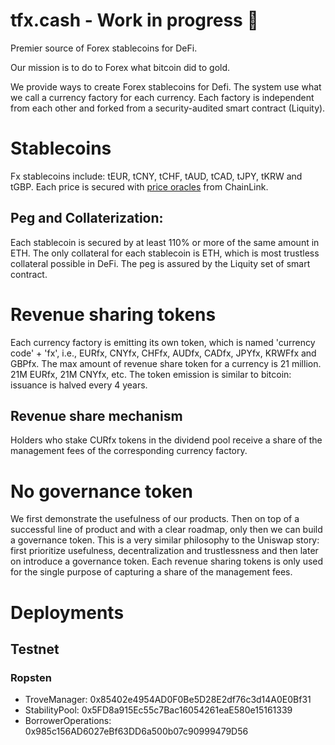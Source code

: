 # tfx.cash - Work in progress 👷

Premier source of Forex stablecoins for DeFi.

Our mission is to do to Forex what bitcoin did to gold.

We provide ways to create Forex stablecoins for Defi. The system use what we call a currency factory for each currency. Each factory is independent from each other and forked from a security-audited smart contract (Liquity).

# Stablecoins
Fx stablecoins include: tEUR, tCNY, tCHF, tAUD, tCAD, tJPY, tKRW and tGBP. Each price is secured with [price oracles](https://data.chain.link/) from ChainLink. 
## Peg and Collaterization: 
Each stablecoin is secured by at least 110% or more of the same amount in ETH. The only collateral for each stablecoin is ETH, which is most trustless collateral possible in DeFi. The peg is assured by the Liquity set of smart contract.

# Revenue sharing tokens
Each currency factory is emitting its own token, which is named 'currency code' + 'fx', i.e., EURfx, CNYfx, CHFfx, AUDfx, CADfx, JPYfx, KRWFfx and GBPfx. The max amount of revenue share token for a currency is 21 million. 21M EURfx, 21M CNYfx, etc. The token emission is similar to bitcoin: issuance is halved every 4 years.

## Revenue share mechanism
Holders who stake CURfx tokens in the dividend pool receive a share of the management fees of the corresponding currency factory.

# No governance token
We first demonstrate the usefulness of our products. Then on top of a successful line of product and with a clear roadmap, only then we can build a governance token. This is a very similar philosophy to the Uniswap story: first prioritize usefulness, decentralization and trustlessness and then later on introduce a governance token. Each revenue sharing tokens is only used for the single purpose of capturing a share of the management fees.

# Deployments

## Testnet

### Ropsten

* TroveManager: 0x85402e4954AD0F0Be5D28E2df76c3d14A0E0Bf31
* StabilityPool: 0x5FD8a915Ec55c7Bac16054261eaE580e15161339
* BorrowerOperations: 0x985c156AD6027eBf63DD6a500b07c90999479D56
